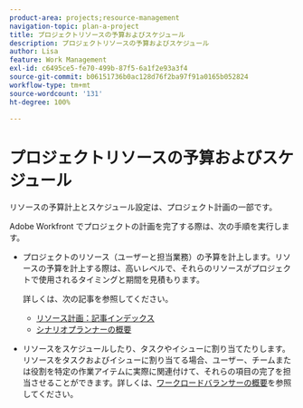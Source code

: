 ```yaml
---
product-area: projects;resource-management
navigation-topic: plan-a-project
title: プロジェクトリソースの予算およびスケジュール
description: プロジェクトリソースの予算およびスケジュール
author: Lisa
feature: Work Management
exl-id: c6495ce5-fe70-499b-87f5-6a1f2e93a3f4
source-git-commit: b06151736b0ac128d76f2ba97f91a0165b052824
workflow-type: tm+mt
source-wordcount: '131'
ht-degree: 100%

---
```


# プロジェクトリソースの予算およびスケジュール

リソースの予算計上とスケジュール設定は、プロジェクト計画の一部です。

Adobe Workfront でプロジェクトの計画を完了する際は、次の手順を実行します。

* プロジェクトのリソース（ユーザーと担当業務）の予算を計上します。リソースの予算を計上する際は、高いレベルで、それらのリソースがプロジェクトで使用されるタイミングと期間を見積もります。

  詳しくは、次の記事を参照してください。

   * [リソース計画：記事インデックス](../../../resource-mgmt/resource-planning/resource-planning-overview.md)
   * [シナリオプランナーの概要](../../../scenario-planner/get-started-with-scenario-planning.md)

* リソースをスケジュールしたり、タスクやイシューに割り当てたりします。リソースをタスクおよびイシューに割り当てる場合、ユーザー、チームまたは役割を特定の作業アイテムに実際に関連付けて、それらの項目の完了を担当させることができます。詳しくは、[ワークロードバランサーの概要](../../../resource-mgmt/workload-balancer/overview-workload-balancer.md)を参照してください。
